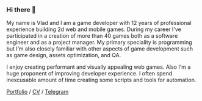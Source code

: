 ### Hi there 👋

My name is Vlad and I am a game developer with 12 years of professional experience building 2d web and mobile
games. During my career I've participated in a creation of more than 40 games both as a
software engineer and as a project manager. My primary speciality is programming but I’m also
closely familiar with other aspects of game development such as game design, assets
optimization, and QA.

I enjoy creating performant and visually appealing web games. Also I'm a huge proponent of
improving developer experience. I often spend inexcusable amount of time creating some
scripts and tools for automation.

[Portfolio](https://robowhale.com) / [CV](https://robowhale.com/cv_en) / [Telegram](https://t.me/vforsh)
